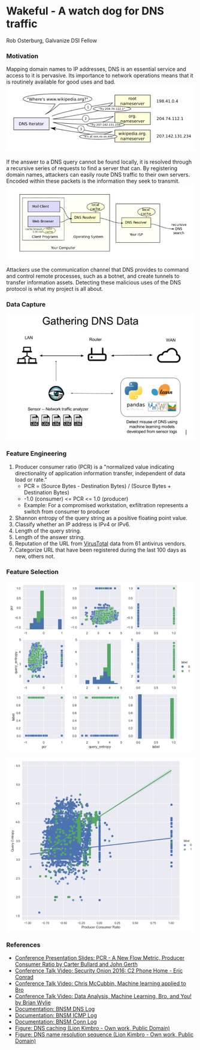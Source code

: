 # Wakeful - A watch dog for DNS traffic

Rob Osterburg, Galvanize DSI Fellow

### Motivation
Mapping domain names to IP addresses, DNS is an essential service and access to it is pervasive.  Its importance to network operations means that it is routinely available for good uses and bad.
![DNS name resolution](./images/DNS_name_resolution.png)

If the answer to a DNS query cannot be found locally, it is resolved through a recursive series of requests to find a server that can.  By registering domain names, attackers can easily route DNS traffic to their own servers.  Encoded within these packets is the information they seek to transmit.
![DNS caching](./images/DNS_caching_forwarding.png)

Attackers use the communication channel that DNS provides to command and control remote processes, such as a botnet, and create tunnels to transfer information assets.  Detecting these malicious uses of the DNS protocol is what my project is all about.

### Data Capture

![DNS data capture using a network sensor](./images/gathering_dns_data.png)

### Feature Engineering
1. Producer consumer ratio (PCR) is a "normalized value indicating directionality of application information transfer, independent of data load or rate."
    * PCR = (Source Bytes - Destination Bytes) / (Source Bytes + Destination Bytes)
    * -1.0 (consumer) <= PCR <= 1.0 (producer)
    * Example: For a compromised workstation, exfiltration represents a switch from consumer to producer
2. Shannon entropy of the query string as a positive floating point value.
3. Classify whether an IP address is IPv4 or IPv6.
4. Length of the query string.
5. Length of the answer string.
6. Reputation of the URL from  [VirusTotal](https://www.virustotal.com/#/home/upload) data from 61 antivirus vendors.
7. Categorize URL that have been registered during the last 100 days as new, others not.

### Feature Selection

![Pair plot](./images/pair_plot.png)

![LM plot](./images/lmplot.png)

### References
* [Conference Presentation Slides: PCR - A New Flow Metric, Producer Consumer Ratio by Carter Bullard and John Gerth ](https://resources.sei.cmu.edu/asset_files/Presentation/2014_017_001_90063.pdf)
* [Conference Talk Video: Security Onion 2016: C2 Phone Home - Eric Conrad](https://youtu.be/ViR405l-ggg)
* [Conference Talk Video: Chris McCubbin,  Machine learning applied to Bro](https://youtu.be/ZV5Ckf9wLrc)
* [Conference Talk Video: Data Analysis, Machine Learning, Bro, and You! by Brian Wylie](https://youtu.be/pG5lU9CLnIU)
* [Documentation: BNSM DNS Log](https://www.bro.org/sphinx/scripts/base/protocols/dns/main.bro.html#type-DNS::Info)
* [Documentation: BNSM ICMP Log](https://www.bro.org/sphinx/scripts/base/bif/plugins/Bro_ICMP.events.bif.bro.html)
* [Documentation: BNSM Conn Log](https://www.bro.org/sphinx/scripts/base/protocols/conn/main.bro.html#type-Conn::Info)
* [Figure: DNS caching (Lion Kimbro - Own work, Public Domain)]( https://commons.wikimedia.org/w/index.php?curid=386501)
* [Figure: DNS name resolution sequence (Lion Kimbro - Own work, Public Domain)](https://commons.wikimedia.org/w/index.php?curid=386517)

